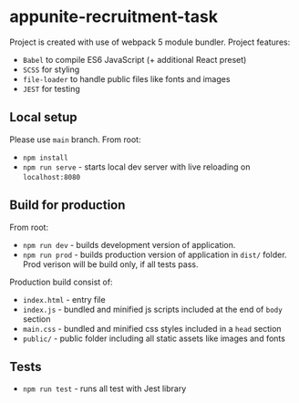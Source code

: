 # appunite-recruitment-task
Project is created with use of webpack 5 module bundler. Project features:
* `Babel` to compile ES6 JavaScript (+ additional React preset)
* `SCSS` for styling
* `file-loader` to handle public files like fonts and images
* `JEST` for testing

## Local setup
Please use `main` branch. From root:
* `npm install`
* `npm run serve` - starts local dev server with live reloading on `localhost:8080`

## Build for production
From root:
* `npm run dev` - builds development version of application.
* `npm run prod` - builds production version of application in `dist/` folder. Prod verison will be build only, if all tests pass.

Production build consist of:
* `index.html` - entry file
* `index.js` - bundled and minified js scripts included at the end of `body` section
* `main.css` - bundled and minified css styles included in a `head` section
* `public/` - public folder including all static assets like images and fonts

## Tests
* `npm run test` - runs all test with Jest library
